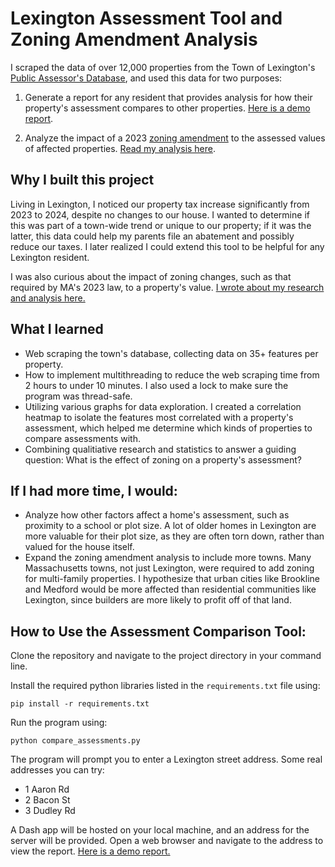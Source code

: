 # Lexington Assessment Tool and Zoning Amendment Analysis

I scraped the data of over 12,000 properties from the Town of Lexington's [Public Assessor's Database](https://gis.vgsi.com/lexingtonma/), and used this data for two purposes:

1. Generate a report for any resident that provides analysis for how their property's assessment compares to other properties. [Here is a demo report](Results/demo_report.mp4).

2. Analyze the impact of a 2023 [zoning amendment](https://www.lexingtonma.gov/DocumentCenter/View/8696/Article-34-Motion-combined?bidId=) to the assessed values of affected properties. [Read my analysis here](Results/Zoning_Analysis_Findings.pdf).

## Why I built this project

Living in Lexington, I noticed our property tax increase significantly from 2023 to 2024, despite no changes to our house. I wanted to determine if this was part of a town-wide trend or unique to our property; if it was the latter, this data could help my parents file an abatement and possibly reduce our taxes. I later realized I could extend this tool to be helpful for any Lexington resident.

I was also curious about the impact of zoning changes, such as that required by MA's 2023 law, to a property's value. [I wrote about my research and analysis here.](Results/Zoning_Analysis_Findings.pdf)

## What I learned

- Web scraping the town's database, collecting data on 35+ features per property. 
- How to implement multithreading to reduce the web scraping time from 2 hours to under 10 minutes. I also used a lock to make sure the program was thread-safe.
- Utilizing various graphs for data exploration. I created a correlation heatmap to isolate the features most correlated with a property's assessment, which helped me determine which kinds of properties to compare assessments with.
- Combining qualitiative research and statistics to answer a guiding question: What is the effect of zoning on a property's assessment?

## If I had more time, I would:

- Analyze how other factors affect a home's assessment, such as proximity to a school or plot size. A lot of older homes in Lexington are more valuable for their plot size, as they are often torn down, rather than valued for the house itself.
- Expand the zoning amendment analysis to include more towns. Many Massachusetts towns, not just Lexington, were required to add zoning for multi-family properties. I hypothesize that urban cities like Brookline and Medford would be more affected than residential communities like Lexington, since builders are more likely to profit off of that land.

## How to Use the Assessment Comparison Tool:
Clone the repository and navigate to the project directory in your command line.

Install the required python libraries listed in the `requirements.txt` file using:
```
pip install -r requirements.txt
```
Run the program using:
```
python compare_assessments.py
```
The program will prompt you to enter a Lexington street address. Some real addresses you can try:
- 1 Aaron Rd
- 2 Bacon St
- 3 Dudley Rd

A Dash app will be hosted on your local machine, and an address for the server will be provided. Open a web browser and navigate to the address to view the report. [Here is a demo report.](Results/demo_report.mp4)